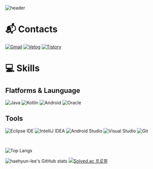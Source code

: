 ![header](https://capsule-render.vercel.app/api?type=waving&color=c2abf2&fontColor=ffffff&height=200&section=header&text=Haehyun%20Lee&fontSize=80&animation=fadeIn&fontAlignY=40)

<!--[![Hits](https://hits.seeyoufarm.com/api/count/incr/badge.svg?url=https%3A%2F%2Fgithub.com%2Fhaehyun-lee&count_bg=%23C2ABF2&title_bg=%23555555&icon=github.svg&icon_color=%23FFFFFF&title=hits&edge_flat=false)](https://hits.seeyoufarm.com)-->

# 📬 Contacts
[![Gmail](https://img.shields.io/badge/Gmail-d14836?style=for-the-badge&logo=Gmail&logoColor=white&link=mailto:bada7144@gmail.com)](mailto:bada7144@gmail.com)
[![Velog](https://img.shields.io/badge/Velog-20c997.svg?&style=for-the-badge&logo=Velog&logoColor=white)](https://velog.io/@haehyunlee)
[![Tistory](https://img.shields.io/badge/Tistory-ff7200.svg?&style=for-the-badge&logo=Tistory&logoColor=white)](https://bada744.tistory.com)

<!--<a href="https://velog.io/@haehyunlee"><img src="https://img.shields.io/badge/Portfolio-f44336?style=flat-square&logo=notion&logoColor=white"/></a>-->


# 💻 Skills
## Flatforms & Launguage
![Java](https://img.shields.io/badge/Java-007396.svg?&style=for-the-badge&logo=Java&logoColor=white)
![Kotlin](https://img.shields.io/badge/Kotlin-7F52FF.svg?&style=for-the-badge&logo=Kotlin&logoColor=white)
![Android](https://img.shields.io/badge/Android-3DDC84.svg?&style=for-the-badge&logo=Android&logoColor=white)
![Oracle](https://img.shields.io/badge/Oracle-F80000.svg?&style=for-the-badge&logo=Oracle&logoColor=white)

## Tools

![Eclipse IDE](https://img.shields.io/badge/Eclipse%20IDE-2C2255.svg?&style=for-the-badge&logo=eclipseide&logoColor=white)
![IntelliJ IDEA](https://img.shields.io/badge/IntelliJ%20IDEA-181717.svg?&style=for-the-badge&logo=intellijidea&logoColor=white)
![Android Studio](https://img.shields.io/badge/Android%20Studio-3DDC84.svg?&style=for-the-badge&logo=AndroidStudio&logoColor=white)
![Visual Studio](https://img.shields.io/badge/Visual%20Studio-5C2D91.svg?&style=for-the-badge&logo=VisualStudio&logoColor=white)
![Git](https://img.shields.io/badge/Git-F05032.svg?&style=for-the-badge&logo=Git&logoColor=white)
<!--![GitHub](https://img.shields.io/badge/GitHub-181717.svg?&style=for-the-badge&logo=GitHub&logoColor=white)-->

<br>

![Top Langs](https://github-readme-stats.vercel.app/api/top-langs/?username=haehyun-lee&layout=compact&theme=tokyonight&langs_count=5&hide=aidl)  

![haehyun-lee's GitHub stats](https://github-readme-stats.vercel.app/api?username=haehyun-lee&show_icons=true&theme=tokyonight)
[![Solved.ac 프로필](http://mazassumnida.wtf/api/v2/generate_badge?boj=bada744)](https://solved.ac/bada744)
